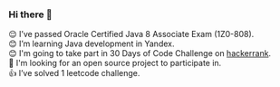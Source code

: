 ### Hi there 👋

:relieved: I’ve passed Oracle Certified Java 8 Associate Exam (1Z0-808).  
:blush: I’m learning Java development in Yandex.  
:blush: I'm going to take part in 30 Days of Code Challenge on [hackerrank](https://www.hackerrank.com/domains/tutorials/30-days-of-code).  
:raising_hand: I'm looking for an open source project to participate in.  
:thumbsup: I’ve solved 1 leetcode challenge. 


<!--
**malo65/malo65** is a ✨ _special_ ✨ repository because its `README.md` (this file) appears on your GitHub profile.

Here are some ideas to get you started:

- 🔭 I’m currently working on ...
- 🌱 I’m currently learning ...
- 👯 I’m looking to collaborate on ...
- 🤔 I’m looking for help with ...
- 💬 Ask me about ...
- 📫 How to reach me: ...
- 😄 Pronouns: ...
- ⚡ Fun fact: ...
-->
